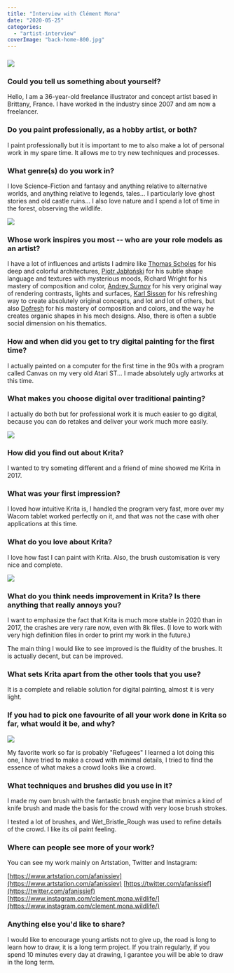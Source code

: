 ```yaml
---
title: "Interview with Clément Mona"
date: "2020-05-25"
categories: 
  - "artist-interview"
coverImage: "back-home-800.jpg"
---
```


### ![](../images/back-home-800.jpg)

### Could you tell us something about yourself?

Hello, I am a 36-year-old freelance illustrator and concept artist based in Brittany, France. I have worked in the industry since 2007 and am now a freelancer.

### Do you paint professionally, as a hobby artist, or both?

I paint professionally but it is important to me to also make a lot of personal work in my spare time. It allows me to try new techniques and processes.

### What genre(s) do you work in?

I love Science-Fiction and fantasy and anything relative to alternative worlds, and anything relative to legends, tales... I particularly love ghost stories and old castle ruins... I also love nature and I spend a lot of time in the forest, observing the wildlife.

![](../images/breathe-800.jpg)

### Whose work inspires you most -- who are your role models as an artist?

I have a lot of influences and artists I admire like [Thomas Scholes](https://www.artofscholes.com/) for his deep and colorful architectures, [Piotr Jabłoński](https://www.artstation.com/nicponim) for his subtle shape language and textures with mysterious moods, Richard Wright for his mastery of composition and color, [Andrey Surnov](https://www.artstation.com/tichy) for his very original way of rendering contrasts, lights and surfaces, [Karl Sisson](https://www.artstation.com/karls) for his refreshing way to create absolutely original concepts, and lot and lot of others, but also [Dofresh](https://www.artstation.com/dofresh) for his mastery of composition and colors, and the way he creates organic shapes in his mech designs. Also, there is often a subtle social dimension on his thematics.

### How and when did you get to try digital painting for the first time?

I actually painted on a computer for the first time in the 90s with a program called Canvas on my very old Atari ST... I made absolutely ugly artworks at this time.

### What makes you choose digital over traditional painting?

I actually do both but for professional work it is much easier to go digital, because you can do retakes and deliver your work much more easily.

![](../images/giant-statue-800.jpg)

### How did you find out about Krita?

I wanted to try someting different and a friend of mine showed me Krita in 2017.

### What was your first impression?

I loved how intuitive Krita is, I handled the program very fast, more over my Wacom tablet worked perfectly on it, and that was not the case with oher applications at this time.

### What do you love about Krita?

I love how fast I can paint with Krita. Also, the brush customisation is very nice and complete.

![](../images/dungeon-800.jpg)

### What do you think needs improvement in Krita? Is there anything that really annoys you?

I want to emphasize the fact that Krita is much more stable in 2020 than in 2017, the crashes are very rare now, even with 8k files. (I love to work with very high definition files in order to print my work in the future.)

The main thing I would like to see improved is the fluidity of the brushes. It is actually decent, but can be improved.

### What sets Krita apart from the other tools that you use?

It is a complete and reliable solution for digital painting, almost it is very light.

### If you had to pick one favourite of all your work done in Krita so far, what would it be, and why?

![](../images/refugees-800.jpg)

My favorite work so far is probably "Refugees" I learned a lot doing this one, I have tried to make a crowd with minimal details, I tried to find the essence of what makes a crowd looks like a crowd.

### What techniques and brushes did you use in it?

I made my own brush with the fantastic brush engine that mimics a kind of knife brush and made the basis for the crowd with very loose brush strokes.

I tested a lot of brushes, and Wet\_Bristle\_Rough was used to refine details of the crowd. I like its oil paint feeling.

### Where can people see more of your work?

You can see my work mainly on Artstation, Twitter and Instagram:

[https://www.artstation.com/afanissiev](https://www.artstation.com/afanissiev) [https://twitter.com/afanissief](https://twitter.com/afanissief) [https://www.instagram.com/clement.mona.wildlife/](https://www.instagram.com/clement.mona.wildlife/)

### Anything else you'd like to share?

I would like to encourage young artists not to give up, the road is long to learn how to draw, it is a long term project. If you train regularly, if you spend 10 minutes every day at drawing, I garantee you will be able to draw in the long term.
